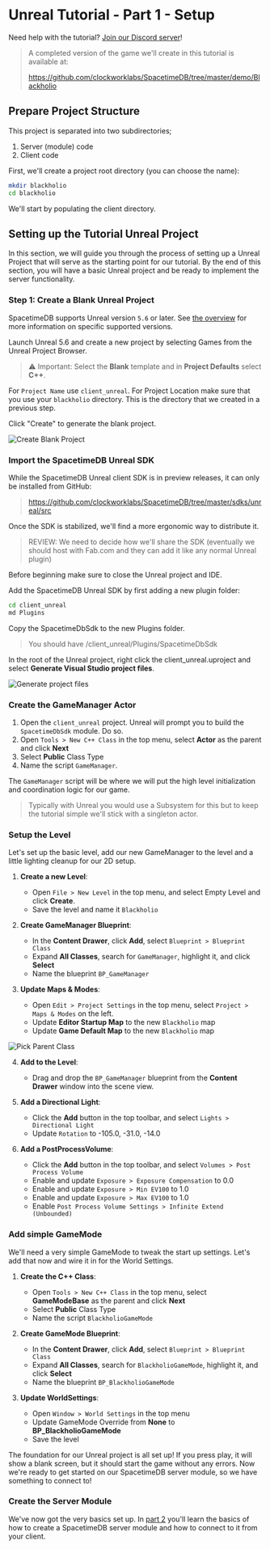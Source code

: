 # Unreal Tutorial - Part 1 - Setup

Need help with the tutorial? [Join our Discord server](https://discord.gg/spacetimedb)!

> A completed version of the game we'll create in this tutorial is available at:
>
> https://github.com/clockworklabs/SpacetimeDB/tree/master/demo/Blackholio

## Prepare Project Structure

This project is separated into two subdirectories;

1. Server (module) code
2. Client code

First, we'll create a project root directory (you can choose the name):

```bash
mkdir blackholio
cd blackholio
```

We'll start by populating the client directory.

## Setting up the Tutorial Unreal Project

In this section, we will guide you through the process of setting up a Unreal Project that will serve as the starting point for our tutorial. By the end of this section, you will have a basic Unreal project and be ready to implement the server functionality.

### Step 1: Create a Blank Unreal Project

SpacetimeDB supports Unreal version `5.6` or later. See [the overview](.) for more information on specific supported versions.

Launch Unreal 5.6 and create a new project by selecting Games from the Unreal Project Browser.

> ⚠️ Important: Select the **Blank** template and in **Project Defaults** select **C++**. 

For `Project Name` use `client_unreal`. For Project Location make sure that you use your `blackholio` directory. This is the directory that we created in a previous step.

Click "Create" to generate the blank project.

![Create Blank Project](./part-1-01-create-project.png)

### Import the SpacetimeDB Unreal SDK

While the SpacetimeDB Unreal client SDK is in preview releases, it can only be installed from GitHub:

> https://github.com/clockworklabs/SpacetimeDB/tree/master/sdks/unreal/src

Once the SDK is stabilized, we'll find a more ergonomic way to distribute it.

> REVIEW: We need to decide how we'll share the SDK (eventually we should host with Fab.com and they can add it like any normal Unreal plugin)

Before beginning make sure to close the Unreal project and IDE.

Add the SpacetimeDB Unreal SDK by first adding a new plugin folder:
```bash
cd client_unreal
md Plugins
```
Copy the SpacetimeDbSdk to the new Plugins folder.
> You should have /client_unreal/Plugins/SpacetimeDbSdk

In the root of the Unreal project, right click the client_unreal.uproject and select **Generate Visual Studio project files**. 

![Generate project files](./part-1-02-generate-project.png)

### Create the GameManager Actor

1. Open the `client_unreal` project. Unreal will prompt you to build the `SpacetimeDbSdk` module. Do so.
2. Open `Tools > New C++ Class` in the top menu, select **Actor** as the parent and click **Next**
3. Select **Public** Class Type
4. Name the script `GameManager`.

The `GameManager` script will be where we will put the high level initialization and coordination logic for our game.

> Typically with Unreal you would use a Subsystem for this but to keep the tutorial simple we'll stick with a singleton actor.

### Setup the Level

Let's set up the basic level, add our new GameManager to the level and a little lighting cleanup for our 2D setup.

1. **Create a new Level**:
   - Open `File > New Level` in the top menu, and select Empty Level and click **Create**.
   - Save the level and name it `Blackholio`

2. **Create GameManager Blueprint**:
   - In the **Content Drawer**, click **Add**, select `Blueprint > Blueprint Class`
   - Expand **All Classes**, search for `GameManager`, highlight it, and click **Select**
   - Name the blueprint `BP_GameManager`

3. **Update Maps & Modes**:
   - Open `Edit > Project Settings` in the top menu, select `Project > Maps & Modes` on the left.
   - Update **Editor Startup Map** to the new `Blackholio` map
   - Update **Game Default Map** to the new `Blackholio` map

![Pick Parent Class](./part-1-03-create-blueprint.png)

4. **Add to the Level**:
   - Drag and drop the `BP_GameManager` blueprint from the **Content Drawer** window into the scene view.

5. **Add a Directional Light**:
   - Click the **Add** button in the top toolbar, and select `Lights > Directional Light`
   - Update `Rotation` to -105.0, -31.0, -14.0

6. **Add a PostProcessVolume**:
   - Click the **Add** button in the top toolbar, and select `Volumes > Post Process Volume`
   - Enable and update `Exposure > Exposure Compensation` to 0.0
   - Enable and update `Exposure > Min EV100` to 1.0
   - Enable and update `Exposure > Max EV100` to 1.0
   - Enable `Post Process Volume Settings > Infinite Extend (Unbounded)`

### Add simple GameMode

We'll need a very simple GameMode to tweak the start up settings. Let's add that now and wire it in for the World Settings.

1. **Create the C++ Class**:
   - Open `Tools > New C++ Class` in the top menu, select **GameModeBase** as the parent and click **Next**
   - Select **Public** Class Type
   - Name the script `BlackholioGameMode`

2. **Create GameMode Blueprint**:
   - In the **Content Drawer**, click **Add**, select `Blueprint > Blueprint Class`
   - Expand **All Classes**, search for `BlackholioGameMode`, highlight it, and click **Select**
   - Name the blueprint `BP_BlackholioGameMode`

3. **Update WorldSettings**:
   - Open `Window > World Settings` in the top menu
   - Update GameMode Override from **None** to **BP_BlackholioGameMode**
   - Save the level

The foundation for our Unreal project is all set up! If you press play, it will show a blank screen, but it should start the game without any errors. Now we're ready to get started on our SpacetimeDB server module, so we have something to connect to!

### Create the Server Module

We've now got the very basics set up. In [part 2](part-2) you'll learn the basics of how to create a SpacetimeDB server module and how to connect to it from your client.
